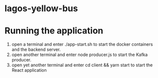 # lagos-yellow-bus

# Running the application

1.  open a terminal and enter ./app-start.sh to start the docker containers and the backend server.
2.  open another terminal and enter node producer.js to start the Kafka producer.
3.  open yet another terminal and enter cd client && yarn start to start the React application
